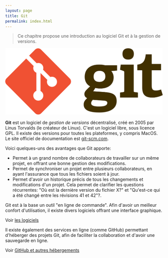 ```yaml
---
layout: page
title: Git
permalink: index.html
---
```


> Ce chapitre propose une introduction au logiciel Git et à la gestion de versions.

![Logo de Git](img/git-basics/git-logo.png)

**Git** est un logiciel de *gestion de versions* décentralisé, créé en 2005 par Linus Torvalds (le créateur de Linux). C'est un logiciel libre, sous licence GPL. Il existe des versions pour toutes les plateformes, y compris MacOS. Le site officiel de documentation est [git-scm.com](https://git-scm.com).

Voici quelques-uns des avantages que Git apporte: 

- Permet à un grand nombre de collaborateurs de travailler sur un même projet, en offrant une bonne gestion des modifications.
- Permet de synchroniser un projet entre plusieurs collaborateurs, en ayant l'assurance que tous les fichiers soient à jour.
- Permet d'avoir un historique précis de tous les changements et modifications d'un projet. Cela permet de clarifier les questions récurrentes: "Où est la dernière version du fichier X?" et "Qu'est-ce qui a été changé entre les révisions 41 et 42"?.

Git est à la base un outil "en ligne de commande". Afin d'avoir un meilleur confort d'utilisation, il existe divers logiciels offrant une interface graphique. 

Voir [les logiciels](logiciels.html)

Il existe également des services en ligne (comme GitHub) permettant d'héberger des projets Git, afin de faciliter la collaboration et d'avoir une sauvegarde en ligne.

Voir [GitHub et autres hébergements](github.html)
